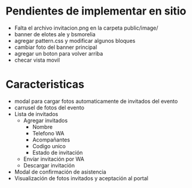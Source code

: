 # Pendientes de implementar en sitio
- Falta el archivo invitacion.png en la carpeta public/image/
- banner de elotes ale y bsmorelia
- agregar pattern.css y modificar algunos bloques
- cambiar foto del banner principal
- agregar un boton para volver arriba
- checar vista movil

# Caracteristicas
- modal para cargar fotos automaticamente de invitados del evento
- carrusel de fotos del evento
- Lista de invitados
  - Agregar invitados
    - Nombre
    - Telefono WA
    - Acompañantes
    - Codigo unico
    - Estado de invitación
  - Envíar invitación por WA
  - Descargar invitación
- Modal de confirmación de asistencia
- Visualización de fotos invitados y aceptación al portal
